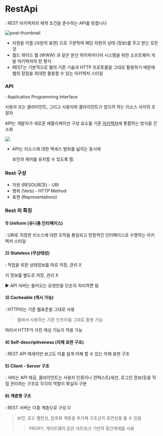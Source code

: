 # RestApi

: REST 아키텍처의 제약 조건을 준수하는 API를 뜻합니다

![post-thumbnail](https://velog.velcdn.com/images/somday/post/2a7df2da-2a3c-44af-b059-ee03efc125ef/restapi-image.png)

- 자원을 이름 (자원의 표현) 으로 구분하여 해당 자원의 상태 (정보)를 주고 받는 모든 것
- 월드 와이드 웹 (WWW) 과 같은 분산 하이퍼미디어 시스템을 위한 소프트웨어 개발 아키텍처의 한 형식
- REST는 기본적으로 웹의 기존 기술과 HTTP 프로토콜을 그대로 활용하기 때문에 웹의 장점을 최대한 활용할 수 있는 아키텍처 스타일

### API

: Application Programming Interface

사용자 또는 클라이언트, 그리고 사용자와 클라이언트가 얻으려 하는 리소스 사이의 조정자

API는 개발자가 새로운 애플리케이션 구성 요소를 기존 [아키텍처](https://www.redhat.com/ko/topics/cloud-native-apps/what-is-an-application-architecture)에 통합하는 방식을 간소화

![](https://www.redhat.com/cms/managed-files/styles/wysiwyg_full_width/s3/API-page-graphic.png?itok=5zMemph9)

- API는 리소스에 대한 액세스 범위를 넓히는 동시에

  보안과 제어를 유지할 수 있도록 함.



### Rest 구성

- 자원 (RESOURCE) - URI
- 행위 (Verb) - HTTP Method
- 표현 (Representations)

### Rest 의 특징

#### **1) Uniform (유니폼 인터페이스)**

: URI로 지정한 리소스에 대한 조작을 통일되고 한정적인 인터페이스로 수행하는 아키텍처 스타일

#### 2) Stateless (무상태성)

: 작업을 위한 상태정보를 따로 저장, 관리 X

  키 정보를 별도로 저장, 관리 X 

:arrow_forward: API 서버는 들어오는 요청만을 단순히 처리하면 됨

#### 3) Cacheable (캐시 가능)

: HTTP라는 기존 웹표준을 그대로 사용

> 웹에서 사용하는 기존 인프라를 그대로 활용 가능

따라서 HTTP가 가진 캐싱 기능이 적용 가능

#### 4) Self-descriptiveness (자체 표현 구조)

: REST API 메세지만 보고도 이를 쉽게 이해 할 수 있는 자체 표현 구조

#### 5) Client - Server 구조

: 서버는 API 제공, 클라이언트는 사용자 인증이나 컨텍스트(세션, 로그인 정보)등을 직접 관리하는 구조로 각각의 역할이 확실히 구분

#### 6) 계층형 구조

: REST 서버는 다중 계층으로 구성 O

> 보안, 로드 밸런싱, 암호화 계층을 추가해 구조상의 유연성을 둘 수 있음
>
> > PROXY, 게이트웨이 같은 네트워크 기반의 중간매체를 사용

